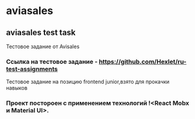 # aviasales
## aviasales test task
Тестовое задание от Avisales

### Ссылка на тестовое задание - <https://github.com/Hexlet/ru-test-assignments>

Тестовое задание на позицию frontend junior,взято для прокачки навыков

### Проект постороен с применением технологий !<React Mobx и Material UI>.

